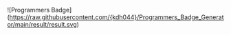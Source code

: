 ![Programmers Badge]
(https://raw.githubusercontent.com/{kdh044}/Programmers_Badge_Generator/main/result/result.svg)
